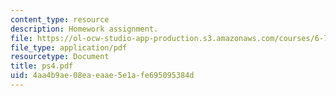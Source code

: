 ```yaml
---
content_type: resource
description: Homework assignment.
file: https://ol-ocw-studio-app-production.s3.amazonaws.com/courses/6-728-applied-quantum-and-statistical-physics-fall-2006/4aa4b9ae08eaeaae5e1afe695095384d_ps4.pdf
file_type: application/pdf
resourcetype: Document
title: ps4.pdf
uid: 4aa4b9ae-08ea-eaae-5e1a-fe695095384d
---
```

